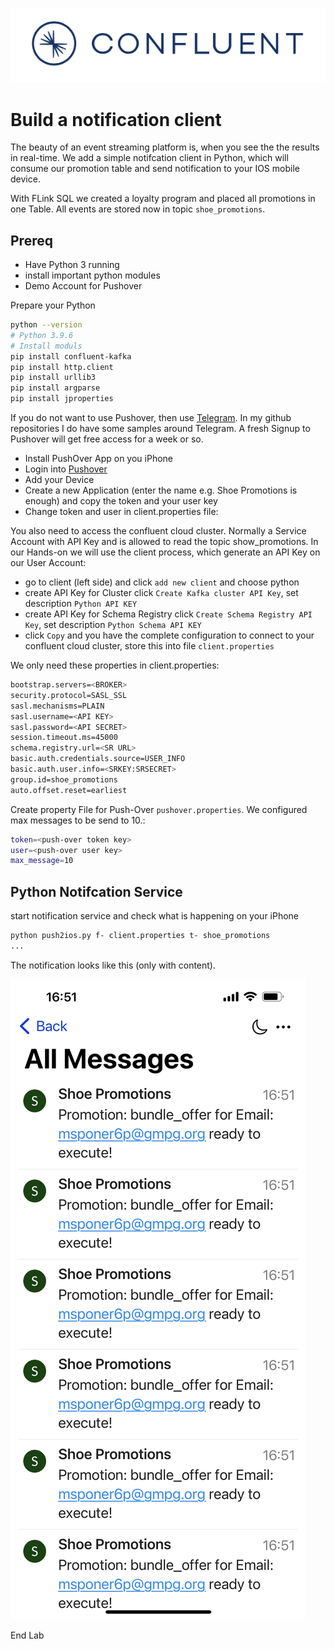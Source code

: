 ![image](terraform/img/confluent-logo-300-2.png)

# Build a notification client 
The beauty of an event streaming platform is, when you see the the results in real-time.
We add a simple notifcation client in Python, which will consume our promotion table and send notification to your IOS mobile device.

With FLink SQL we created a loyalty program and placed all promotions in one Table.
All events are stored now in topic `shoe_promotions`.

## Prereq
- Have Python 3 running
- install important python modules
- Demo Account for Pushover

Prepare your Python
```bash
python --version
# Python 3.9.6
# Install moduls
pip install confluent-kafka
pip install http.client
pip install urllib3
pip install argparse
pip install jproperties
```

If you do not want to use Pushover, then use [Telegram](https://github.com/ora0600/apache-kafka-as-a-service-by-confluent/tree/master/webinar1). In my github repositories I do have some samples around Telegram. A fresh Signup to Pushover will get free access for a week or so.

* Install PushOver App on you iPhone
* Login into [Pushover](https://pushover.net/login)
* Add your Device
* Create a new Application (enter the name e.g. Shoe Promotions is enough) and copy the token and your user key
* Change token and user in client.properties file:

You also need to access the confluent cloud cluster. Normally a Service Account with API Key and is allowed to read  the topic show_promotions. In our Hands-on we will use the client process, which generate an API Key on our User Account:
* go to client (left side) and click `add new client` and choose python
* create API Key for Cluster click `Create Kafka cluster API Key`, set description `Python API KEY`
* create API Key for Schema Registry click `Create Schema Registry API Key`, set description `Python Schema API KEY`
* click `Copy` and you have the complete configuration to connect to your confluent cloud cluster, store this into file `client.properties`

We only need these properties in client.properties:
```bash
bootstrap.servers=<BROKER>
security.protocol=SASL_SSL
sasl.mechanisms=PLAIN
sasl.username=<API KEY>
sasl.password=<API SECRET>
session.timeout.ms=45000
schema.registry.url=<SR URL>
basic.auth.credentials.source=USER_INFO
basic.auth.user.info=<SRKEY:SRSECRET>
group.id=shoe_promotions
auto.offset.reset=earliest
```

Create property File for Push-Over `pushover.properties`. We configured max messages to be send to 10.:
```bash
token=<push-over token key>
user=<push-over user key>
max_message=10
```

## Python Notifcation Service
start notification service and check what is happening on your iPhone
```bash
python push2ios.py f- client.properties t- shoe_promotions
...
```

The notification looks like this (only with content).

![image](terraform/img/notification_iphone.png)

End Lab